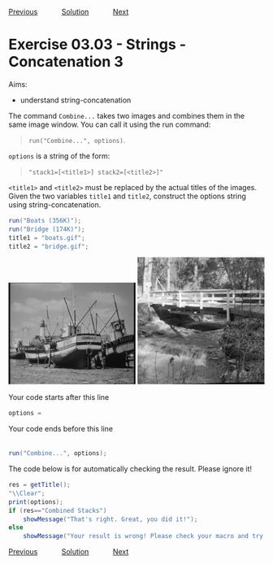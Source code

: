 [Previous](./ex03-02.md) &nbsp;&nbsp;&nbsp;&nbsp;&nbsp;&nbsp;&nbsp;&nbsp;&nbsp;&nbsp;     [Solution](../ans/ans03-03.md) &nbsp;&nbsp;&nbsp;&nbsp;&nbsp;&nbsp;&nbsp;&nbsp;&nbsp;&nbsp; [Next](./ex03-04.md)

# Exercise 03.03 - Strings - Concatenation 3
Aims: 
- understand string-concatenation

The command ``Combine...`` takes two images and combines them
in the same image window. You can call it using the run command:
> ``run("Combine...", options)``. 

`options` is a string of the form:
> ``"stack1=[<title1>] stack2=[<title2>]"``

`<title1>` and `<title2>` must be replaced by the actual titles of the images. 
Given the two variables `title1` and `title2`, construct the options string using string-concatenation. 

```java
run("Boats (356K)");
run("Bridge (174K)");
title1 = "boats.gif";
title2 = "bridge.gif";

```
<a href="image_1619428389705.png"><img src="image_1619428389705.png" width="250" alt="boats.gif"/></a>
<a href="image_1619428389959.png"><img src="image_1619428389959.png" width="250" alt="bridge.gif"/></a>

Your code starts after this line 
```java
options = 
```
Your code ends before this line 
```java

run("Combine...", options);

```

The code below is for automatically checking the result. Please ignore it! 
```java
res = getTitle();
"\\Clear";
print(options);
if (res=="Combined Stacks") 
	showMessage("That's right. Great, you did it!");
else 
	showMessage("Your result is wrong! Please check your macro and try again!");
```

[Previous](./ex03-02.md) &nbsp;&nbsp;&nbsp;&nbsp;&nbsp;&nbsp;&nbsp;&nbsp;&nbsp;&nbsp;     [Solution](../ans/ans03-03.md) &nbsp;&nbsp;&nbsp;&nbsp;&nbsp;&nbsp;&nbsp;&nbsp;&nbsp;&nbsp; [Next](./ex03-04.md)
